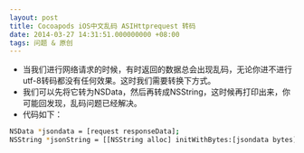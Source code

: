 ```yaml
---
layout: post
title: Cocoapods iOS中文乱码 ASIHttprequest 转码
date: 2014-03-27 14:31:51.000000000 +08:00
tags: 问题 & 原创
---
```



* 当我们进行网络请求的时候，有时返回的数据总会出现乱码，无论你进不进行utf-8转码都没有任何效果。这时我们需要转换下方式。
* 我们可以先将它转为NSData，然后再转成NSString，这时候再打印出来，你可能回发现，乱码问题已经解决。
* 代码如下：

```bash
NSData *jsondata = [request responseData];
NSString *jsonString = [[NSString alloc] initWithBytes:[jsondata bytes] length:[jsondata length] encoding:NSUTF8StringEncoding];
```
